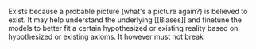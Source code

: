 Exists because a probable picture (what's a picture again?) is believed to exist. 
It may help understand the underlying [[Biases]] and finetune the models to better fit a certain hypothesized or existing reality based on hypothesized or existing axioms.
It however must not break 
